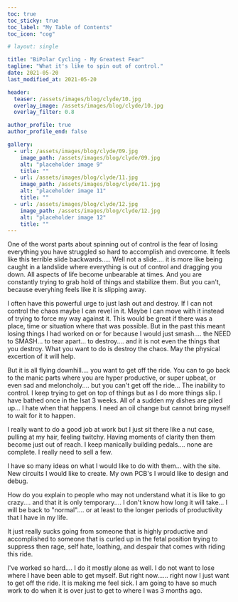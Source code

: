```yaml
---
toc: true
toc_sticky: true
toc_label: "My Table of Contents"
toc_icon: "cog"

# layout: single

title: "BiPolar Cycling - My Greatest Fear"
tagline: "What it's like to spin out of control."
date: 2021-05-20
last_modified_at: 2021-05-20

header:
  teaser: /assets/images/blog/clyde/10.jpg
  overlay_image: /assets/images/blog/clyde/10.jpg
  overlay_filter: 0.8

author_profile: true
author_profile_end: false

gallery:
  - url: /assets/images/blog/clyde/09.jpg
    image_path: /assets/images/blog/clyde/09.jpg
    alt: "placeholder image 9"
    title: ""
  - url: /assets/images/blog/clyde/11.jpg
    image_path: /assets/images/blog/clyde/11.jpg
    alt: "placeholder image 11"
    title: ""
  - url: /assets/images/blog/clyde/12.jpg
    image_path: /assets/images/blog/clyde/12.jpg
    alt: "placeholder image 12"
    title: ""
---
```


One of the worst parts about spinning out of control is the fear of losing everything you have struggled so hard to accomplish and overcome. It feels like this terrible slide backwards..... Well not a slide.... it is more like being caught in a landslide where everything is out of control and dragging you down. All aspects of life become unbearable at times. And you are constantly trying to grab hold of things and stabilize them. But you can't, because everyhing feels like it is slipping away.

I often have this powerful urge to just lash out and destroy. If I can not control the chaos maybe I can revel in it. Maybe I can move with it instead of trying to force my way against it. This would be great if there was a place, time or situation where that was possible. But in the past this meant losing things I had worked on or for because I would just smash....  the NEED to SMASH... to tear apart... to destroy.... and it is not even the things that you destroy. What you want to do is destroy the chaos. May the physical excertion of it will help.

But it is all flying downhill.... you want to get off the ride. You can to go back to the manic parts where you are hyper productive, or super upbeat, or even sad and meloncholy.... but you can't get off the ride... The inability to control. I keep trying to get on top of things but as I do more things slip. I have bathed once in the lsat 3 weeks. All of a sudden my dishes are piled up... I hate when that happens. I need an oil change but cannot bring myself to wait for it to happen.

I really want to do a good job at work but I just sit there like a nut case, pulling at my hair, feeling twitchy. Having moments of clarity then them become just out of reach. I keep manically building pedals.... none are complete. I really need to sell a few.

I have so many ideas on what I would like to do with them... with the site. New circuits I would like to create. My own PCB's I would like to design and debug.

How do you explain to people who may not understand what it is like to go crazy.... and that it is only temporary.... I don't know how long it will take... I will be back to "normal".... or at least to the longer periods of productivity that I have in my life.

It just really sucks going from someone that is highly productive and accomplished to someone that is curled up in the fetal position trying to suppress then rage, self hate, loathing, and despair that comes with riding this ride.

I've worked so hard.... I do it mostly alone as well. I do not want to lose where I have been able to get myself. But right now...... right now I just want to get off the ride. It is making me feel sick. I am going to have so much work to do when it is over just to get to where I was 3 months ago.

